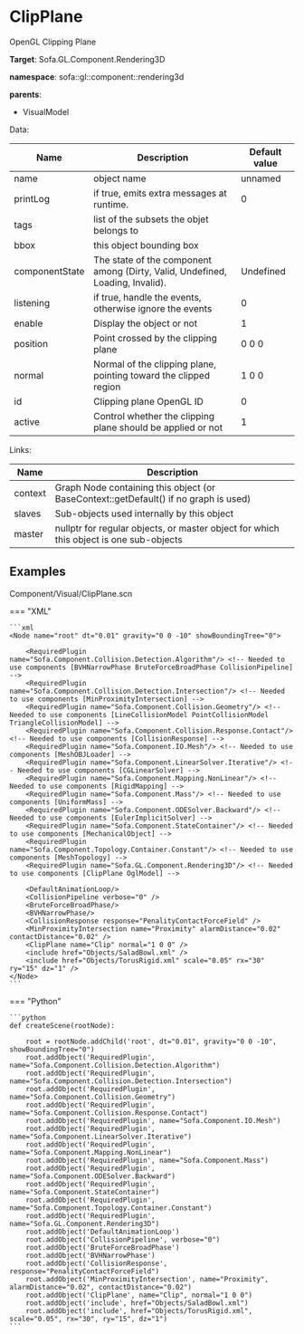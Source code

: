 # ClipPlane

OpenGL Clipping Plane


__Target__: Sofa.GL.Component.Rendering3D

__namespace__: sofa::gl::component::rendering3d

__parents__: 

- VisualModel

Data: 

<table>
<thead>
    <tr>
        <th>Name</th>
        <th>Description</th>
        <th>Default value</th>
    </tr>
</thead>
<tbody>
	<tr>
		<td>name</td>
		<td>
object name
</td>
		<td>unnamed</td>
	</tr>
	<tr>
		<td>printLog</td>
		<td>
if true, emits extra messages at runtime.
</td>
		<td>0</td>
	</tr>
	<tr>
		<td>tags</td>
		<td>
list of the subsets the objet belongs to
</td>
		<td></td>
	</tr>
	<tr>
		<td>bbox</td>
		<td>
this object bounding box
</td>
		<td></td>
	</tr>
	<tr>
		<td>componentState</td>
		<td>
The state of the component among (Dirty, Valid, Undefined, Loading, Invalid).
</td>
		<td>Undefined</td>
	</tr>
	<tr>
		<td>listening</td>
		<td>
if true, handle the events, otherwise ignore the events
</td>
		<td>0</td>
	</tr>
	<tr>
		<td>enable</td>
		<td>
Display the object or not
</td>
		<td>1</td>
	</tr>
	<tr>
		<td>position</td>
		<td>
Point crossed by the clipping plane
</td>
		<td>0 0 0</td>
	</tr>
	<tr>
		<td>normal</td>
		<td>
Normal of the clipping plane, pointing toward the clipped region
</td>
		<td>1 0 0</td>
	</tr>
	<tr>
		<td>id</td>
		<td>
Clipping plane OpenGL ID
</td>
		<td>0</td>
	</tr>
	<tr>
		<td>active</td>
		<td>
Control whether the clipping plane should be applied or not
</td>
		<td>1</td>
	</tr>

</tbody>
</table>

Links: 

| Name | Description |
| ---- | ----------- |
|context|Graph Node containing this object (or BaseContext::getDefault() if no graph is used)|
|slaves|Sub-objects used internally by this object|
|master|nullptr for regular objects, or master object for which this object is one sub-objects|



## Examples

Component/Visual/ClipPlane.scn

=== "XML"

    ```xml
    <Node name="root" dt="0.01" gravity="0 0 -10" showBoundingTree="0">
    
    	<RequiredPlugin name="Sofa.Component.Collision.Detection.Algorithm"/> <!-- Needed to use components [BVHNarrowPhase BruteForceBroadPhase CollisionPipeline] -->
    	<RequiredPlugin name="Sofa.Component.Collision.Detection.Intersection"/> <!-- Needed to use components [MinProximityIntersection] -->
    	<RequiredPlugin name="Sofa.Component.Collision.Geometry"/> <!-- Needed to use components [LineCollisionModel PointCollisionModel TriangleCollisionModel] -->
    	<RequiredPlugin name="Sofa.Component.Collision.Response.Contact"/> <!-- Needed to use components [CollisionResponse] -->
    	<RequiredPlugin name="Sofa.Component.IO.Mesh"/> <!-- Needed to use components [MeshOBJLoader] -->
    	<RequiredPlugin name="Sofa.Component.LinearSolver.Iterative"/> <!-- Needed to use components [CGLinearSolver] -->
    	<RequiredPlugin name="Sofa.Component.Mapping.NonLinear"/> <!-- Needed to use components [RigidMapping] -->
    	<RequiredPlugin name="Sofa.Component.Mass"/> <!-- Needed to use components [UniformMass] -->
    	<RequiredPlugin name="Sofa.Component.ODESolver.Backward"/> <!-- Needed to use components [EulerImplicitSolver] -->
    	<RequiredPlugin name="Sofa.Component.StateContainer"/> <!-- Needed to use components [MechanicalObject] -->
    	<RequiredPlugin name="Sofa.Component.Topology.Container.Constant"/> <!-- Needed to use components [MeshTopology] -->
    	<RequiredPlugin name="Sofa.GL.Component.Rendering3D"/> <!-- Needed to use components [ClipPlane OglModel] -->
    
    	<DefaultAnimationLoop/>
        <CollisionPipeline verbose="0" />
        <BruteForceBroadPhase/>
        <BVHNarrowPhase/>
        <CollisionResponse response="PenalityContactForceField" />
        <MinProximityIntersection name="Proximity" alarmDistance="0.02" contactDistance="0.02" />
        <ClipPlane name="Clip" normal="1 0 0" />
        <include href="Objects/SaladBowl.xml" />
        <include href="Objects/TorusRigid.xml" scale="0.05" rx="30" ry="15" dz="1" />
    </Node>
    ```

=== "Python"

    ```python
    def createScene(rootNode):

        root = rootNode.addChild('root', dt="0.01", gravity="0 0 -10", showBoundingTree="0")
        root.addObject('RequiredPlugin', name="Sofa.Component.Collision.Detection.Algorithm")
        root.addObject('RequiredPlugin', name="Sofa.Component.Collision.Detection.Intersection")
        root.addObject('RequiredPlugin', name="Sofa.Component.Collision.Geometry")
        root.addObject('RequiredPlugin', name="Sofa.Component.Collision.Response.Contact")
        root.addObject('RequiredPlugin', name="Sofa.Component.IO.Mesh")
        root.addObject('RequiredPlugin', name="Sofa.Component.LinearSolver.Iterative")
        root.addObject('RequiredPlugin', name="Sofa.Component.Mapping.NonLinear")
        root.addObject('RequiredPlugin', name="Sofa.Component.Mass")
        root.addObject('RequiredPlugin', name="Sofa.Component.ODESolver.Backward")
        root.addObject('RequiredPlugin', name="Sofa.Component.StateContainer")
        root.addObject('RequiredPlugin', name="Sofa.Component.Topology.Container.Constant")
        root.addObject('RequiredPlugin', name="Sofa.GL.Component.Rendering3D")
        root.addObject('DefaultAnimationLoop')
        root.addObject('CollisionPipeline', verbose="0")
        root.addObject('BruteForceBroadPhase')
        root.addObject('BVHNarrowPhase')
        root.addObject('CollisionResponse', response="PenalityContactForceField")
        root.addObject('MinProximityIntersection', name="Proximity", alarmDistance="0.02", contactDistance="0.02")
        root.addObject('ClipPlane', name="Clip", normal="1 0 0")
        root.addObject('include', href="Objects/SaladBowl.xml")
        root.addObject('include', href="Objects/TorusRigid.xml", scale="0.05", rx="30", ry="15", dz="1")
    ```

